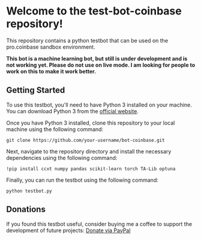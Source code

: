 <h1>Welcome to the test-bot-coinbase repository!</h1>
<p>This repository contains a python testbot that can be used on the pro.coinbase sandbox environment.</p>

<p><strong>This bot is a machine learning bot, but still is under development and is not working yet. Please do not use on live mode.
I am looking for people to work on this to make it work better.</strong></p>

<h2>Getting Started</h2>

<p>To use this testbot, you'll need to have Python 3 installed on your machine. You can download Python 3 from the <a href="https://www.python.org/">official website</a>.</p>

<p>Once you have Python 3 installed, clone this repository to your local machine using the following command:</p>

<pre><code>git clone https://github.com/your-username/bot-coinbase.git</code></pre>

<p>Next, navigate to the repository directory and install the necessary dependencies using the following command:</p>

<pre><code>!pip install ccxt numpy pandas scikit-learn torch TA-Lib optuna</code></pre>

<p>Finally, you can run the testbot using the following command:</p>

<pre><code>python testbot.py</code></pre>

<h2>Donations</h2>

<p>If you found this testbot useful, consider buying me a coffee to support the development of future projects: 
<a href="https://www.paypal.com/donate/?hosted_button_id=9PEWZCHRWUJ7Y">Donate via PayPal</a></p>
